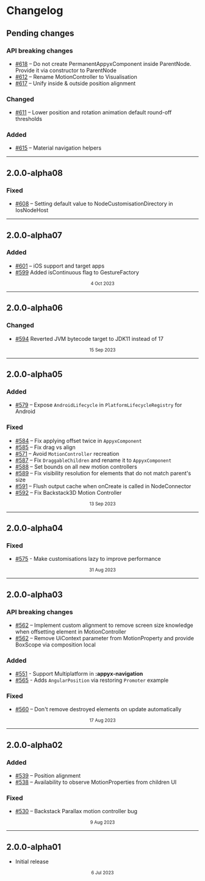 # Changelog

## Pending changes

### API breaking changes

- [#618](https://github.com/bumble-tech/appyx/pull/618) – Do not create PermanentAppyxComponent inside ParentNode. Provide it via constructor to ParentNode
- [#612](https://github.com/bumble-tech/appyx/pull/612) – Rename MotionController to Visualisation
- [#617](https://github.com/bumble-tech/appyx/pull/617) – Unify inside & outside position alignment

### Changed

- [#611](https://github.com/bumble-tech/appyx/pull/611) – Lower position and rotation animation default round-off thresholds

### Added

- [#615](https://github.com/bumble-tech/appyx/pull/615) – Material navigation helpers

---

## 2.0.0-alpha08

### Fixed

- [#608](https://github.com/bumble-tech/appyx/pull/608) – Setting default value to NodeCustomisationDirectory in IosNodeHost

---

## 2.0.0-alpha07

### Added

- [#601](https://github.com/bumble-tech/appyx/pull/601) – iOS support and target apps
- [#599](https://github.com/bumble-tech/appyx/pull/599) Added isContinuous flag to GestureFactory

<div style="text-align: center"><small>4 Oct 2023</small></div>

---

## 2.0.0-alpha06

### Changed

- [#594](https://github.com/bumble-tech/appyx/pull/594) Reverted JVM bytecode target to JDK11 instead of 17

<div style="text-align: center"><small>15 Sep 2023</small></div>

---

## 2.0.0-alpha05

### Added

- [#579](https://github.com/bumble-tech/appyx/pull/579) – Expose `AndroidLifecycle` in `PlatformLifecycleRegistry` for Android

### Fixed
 
- [#584](https://github.com/bumble-tech/appyx/pull/584) – Fix applying offset twice in `AppyxComponent`
- [#585](https://github.com/bumble-tech/appyx/pull/585) – Fix drag vs align
- [#571](https://github.com/bumble-tech/appyx/pull/571) – Avoid `MotionController` recreation
- [#587](https://github.com/bumble-tech/appyx/pull/587) – Fix `DraggableChildren` and rename it to `AppyxComponent`
- [#588](https://github.com/bumble-tech/appyx/pull/588) – Set bounds on all new motion controllers
- [#589](https://github.com/bumble-tech/appyx/pull/589) – Fix visibility resolution for elements that do not match parent's size
- [#591](https://github.com/bumble-tech/appyx/pull/591) – Flush output cache when onCreate is called in NodeConnector
- [#592](https://github.com/bumble-tech/appyx/pull/592) – Fix Backstack3D Motion Controller

<div style="text-align: center"><small>13 Sep 2023</small></div>

---

## 2.0.0-alpha04

### Fixed

- [#575](https://github.com/bumble-tech/appyx/pull/575) - Make customisations lazy to improve performance

<div style="text-align: center"><small>31 Aug 2023</small></div>

---

## 2.0.0-alpha03

### API breaking changes

- [#562](https://github.com/bumble-tech/appyx/issues/562) – Implement custom alignment to remove screen size knowledge when offsetting element in MotionController
- [#562](https://github.com/bumble-tech/appyx/pull/565) – Remove UiContext parameter from MotionProperty and provide BoxScope via composition local

### Added

- [#551](https://github.com/bumble-tech/appyx/pull/551) - Support Multiplatform in **:appyx-navigation**
- [#565](https://github.com/bumble-tech/appyx/pull/565) - Adds `AngularPosition` via restoring `Promoter` example

### Fixed

- [#560](https://github.com/bumble-tech/appyx/issues/560) – Don't remove destroyed elements on update automatically

<div style="text-align: center"><small>17 Aug 2023</small></div>

---

## 2.0.0-alpha02

### Added

- [#539](https://github.com/bumble-tech/appyx/pull/539) – Position alignment
- [#538](https://github.com/bumble-tech/appyx/pull/538) – Availability to observe MotionProperties from children UI

### Fixed

- [#530](https://github.com/bumble-tech/appyx/issues/530) – Backstack Parallax motion controller bug

<div style="text-align: center"><small>9 Aug 2023</small></div>

---

## 2.0.0-alpha01

- Initial release

<div style="text-align: center"><small>6 Jul 2023</small></div>
